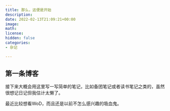 ```yaml
---
title: 那么，这便是开始
description: 
date: 2022-02-13T21:09:21+00:00
image: 
math: 
license: 
hidden: false
categories:
- 杂记

---
```

## 第一条博客

接下来大概会用这里写一写简单的笔记，比如备团笔记或者读书笔记之类的，虽然很想记日记但我估计太懒了。

最近比较想看WoD，而且还是以前不怎么感兴趣的吸血鬼。